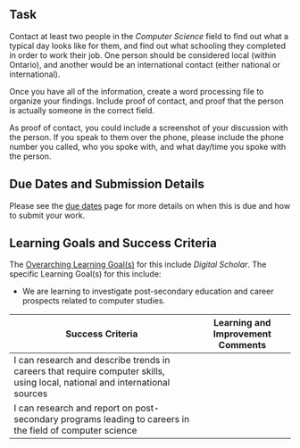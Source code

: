 ## Task
Contact at least two people in the _Computer Science_ field to find out what a typical day looks like for them, and find out what schooling they completed in order to work their job.  One person should be considered local (within Ontario), and another would be an international contact (either national or international).

Once you have all of the information, create a word processing file to organize your findings.  Include proof of contact, and proof that the person is actually someone in the correct field.

As proof of contact, you could include a screenshot of your discussion with the person.  If you speak to them over the phone, please include the phone number you called, who you spoke with, and what day/time you spoke with the person.

## Due Dates and Submission Details

Please see the [due dates](./Due-Dates-and-Submission-Details) page for more details on when this is due and how to submit your work.

## Learning Goals and Success Criteria

The [Overarching Learning Goal(s)](./images/ICS3U.jpg) for this include _Digital Scholar_.
The specific Learning Goal(s) for this include:
  * We are learning to investigate post-secondary education and career prospects related to computer studies.

| Success Criteria  | Learning and Improvement Comments |
| ----------- | ------ |
| I can research and describe trends in careers that require computer skills, using local, national and international sources | |
| I can research and report on post-secondary programs leading to careers in the field of computer science | |